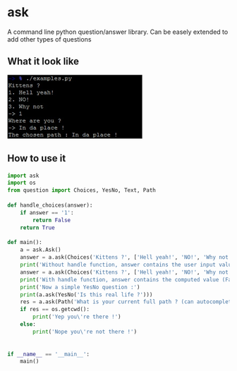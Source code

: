 ask
===

A command line python question/answer library. Can be easely extended to add other types of questions

What it look like
-----------------

![ask screenshot](https://github.com/magne4000/magne4000.github.com/raw/master/images/ask.jpg)

How to use it
-------------

```python
import ask
import os
from question import Choices, YesNo, Text, Path

def handle_choices(answer):
    if answer == '1':
        return False
    return True

def main():
    a = ask.Ask()
    answer = a.ask(Choices('Kittens ?', ['Hell yeah!', 'NO!', 'Why not']))
    print('Without handle function, answer contains the user input value : ' + answer)
    answer = a.ask(Choices('Kittens ?', ['Hell yeah!', 'NO!', 'Why not'], handle_choices))
    print('With handle function, answer contains the computed value (False if 1, else True) : ' + str(answer))
    print('Now a simple YesNo question :')
    print(a.ask(YesNo('Is this real life ?')))
    res = a.ask(Path('What is your current full path ? (can autocomplete path with TAB)'))
    if res == os.getcwd():
        print('Yep you\'re there !')
    else:
        print('Nope you\'re not there !')


if __name__ == '__main__':
    main()
```
